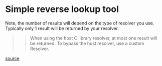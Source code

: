 
# Simple reverse lookup tool

Note, the number of results will depend on the type of resolver you use.  Typically only 1 result will be returned by your resolver.

>> When using the host C library resolver, at most one result will be returned. To bypass the host resolver, use a custom Resolver.

[source](https://golang.org/pkg/net/#LookupAddr)
